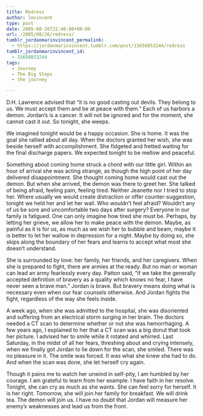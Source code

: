 ```yaml
---
title: Redress
author: lmvincent
type: post
date: 2005-08-26T22:48:00+00:00
url: /2005/08/26/redress/
tumblr_jordanmarinvincent_permalink:
  - https://jordanmarinvincent.tumblr.com/post/15658853244/redress
tumblr_jordanmarinvincent_id:
  - 15658853244
tags:
  - Journey
  - The Big Steps
  - the journey

---
```

D.H. Lawrence advised that &ldquo;it is no good casting out devils. They belong to us. We must accept them and be at peace with them.&rdquo; Each of us harbors a demon. Jordan&rsquo;s is a cancer. It will not be ignored and for the moment, she cannot cast it out. So tonight, she weeps.<a name="more"></a>

We imagined tonight would be a happy occasion. She is home. It was the goal she rallied about all day. When the doctors granted her wish, she was beside herself with accomplishment. She fidgeted and fretted waiting for the final discharge papers. We expected tonight to be mellow and peaceful.

Something about coming home struck a chord with our little girl. Within an hour of arrival she was acting strange, as though the high point of her day delivered disappointment. She thought coming home would cast out the demon. But when she arrived, the demon was there to greet her. She talked of being afraid, feeling pain, feeling tired. Neither Jeanette nor I tried to stop her. Where usually we would create distraction or offer counter-suggestion, tonight we held her and let her wail. Who wouldn&rsquo;t feel afraid? Wouldn&rsquo;t any of us be sore and uncomfortable two days after surgery? Everyone in our family is fatigued. One can only imagine how tired she must be. Perhaps, by letting her grieve, we allow her to make peace with the demon. Maybe, as painful as it is for us, as much as we wish her to bubble and beam, maybe it is better to let her wallow in depression for a night. Maybe by doing so, she skips along the boundary of her fears and learns to accept what most she doesn&rsquo;t understand.

She is surrounded by love: her family, her friends, and her caregivers. When she is prepared to fight, there are armies at the ready. But no man or woman can lead an army fearlessly every day. Patton said, &ldquo;if we take the generally accepted definition of bravery as a quality which knows no fear, I have never seen a brave man.&rdquo; Jordan is brave. But bravery means doing what is necessary even when our fear counsels otherwise. And Jordan fights the fight, regardless of the way she feels inside.

A week ago, when she was admitted to the hospital, she was disoriented and suffering from an electrical storm surging in her brain. The doctors needed a CT scan to determine whether or not she was hemorrhaging. A few years ago, I explained to her that a CT scan was a big donut that took her picture. I advised her to smile while it rotated and whirred. Last Saturday, in the midst of all her fears, threshing about and crying intensely, when we finally got Jordan to lie down for the scan, she smiled. There was no pleasure in it. The smile was forced. It was what she knew she had to do. And when the scan was done, she let herself cry again.

Though it pains me to watch her unwind in self-pity, I am humbled by her courage. I am grateful to learn from her example. I have faith in her resolve. Tonight, she can cry as much as she wants. She can feel sorry for herself. It is her right. Tomorrow, she will join her family for breakfast. We will drink tea. The demon will join us. I have no doubt that Jordan will measure her enemy&rsquo;s weaknesses and lead us from the front.

<div class="blogger-post-footer">
  <img loading="lazy" width="1" height="1" src="https://blogger.googleusercontent.com/tracker/9039099668816362935-9138957539432651718?l=jordansjourney2.blogspot.com" alt="" />
</div>